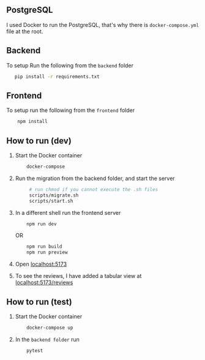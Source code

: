 ## PostgreSQL

I used Docker to run the PostgreSQL, that's why there is `docker-compose.yml` file at the root.

## Backend

To setup Run the following from the `backend` folder

```bash
   pip install -r requirements.txt
```

## Frontend

To setup run the following from the `frontend` folder

```bash
    npm install
```

## How to run (dev)

1. Start the Docker container

   ```bash
       docker-compose

   ```

2. Run the migration from the backend folder, and start the server
   ```bash
        # run chmod if you cannot execute the .sh files
        scripts/migrate.sh
        scripts/start.sh
   ```
3. In a different shell run the frontend server
   ```bash
       npm run dev
   ```
   OR
   ```bash
       npm run build
       npm run preview
   ```
4. Open [localhost:5173](http://localhost:5173)
5. To see the reviews, I have added a tabular view at [localhost:5173/reviews](http://localhost:5173/reviews)

## How to run (test)

1. Start the Docker container

   ```bash
       docker-compose up
   ```

2. In the `backend folder` run
   ```bash
       pytest
   ```
